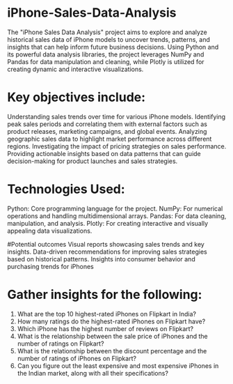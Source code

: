 # iPhone-Sales-Data-Analysis

The "iPhone Sales Data Analysis" project aims to explore and analyze historical sales data of iPhone models to uncover trends, patterns, and insights that can help inform future business decisions. Using Python and its powerful data analysis libraries, the project leverages NumPy and Pandas for data manipulation and cleaning, while Plotly is utilized for creating dynamic and interactive visualizations.

 # Key objectives include:

Understanding sales trends over time for various iPhone models.
Identifying peak sales periods and correlating them with external factors such as product releases, marketing campaigns, and global events.
Analyzing geographic sales data to highlight market performance across different regions.
Investigating the impact of pricing strategies on sales performance.
Providing actionable insights based on data patterns that can guide decision-making for product launches and sales strategies.

# Technologies Used:

Python: Core programming language for the project.
NumPy: For numerical operations and handling multidimensional arrays.
Pandas: For data cleaning, manipulation, and analysis.
Plotly: For creating interactive and visually appealing data visualizations.

#Potential outcomes 
Visual reports showcasing sales trends and key insights.
Data-driven recommendations for improving sales strategies based on historical patterns.
Insights into consumer behavior and purchasing trends for iPhones


# Gather insights for the following:

1) What are the top 10 highest-rated iPhones on Flipkart in India? 
2) How many ratings do the highest-rated iPhones on Flipkart have?
3) Which iPhone has the highest number of reviews on Flipkart?
4) What is the relationship between the sale price of iPhones and the number of ratings on Flipkart?
5) What is the relationship between the discount percentage and the number of ratings of iPhones on Flipkart?
6) Can you figure out the least expensive and most expensive iPhones in the Indian market, along with all their specifications?

